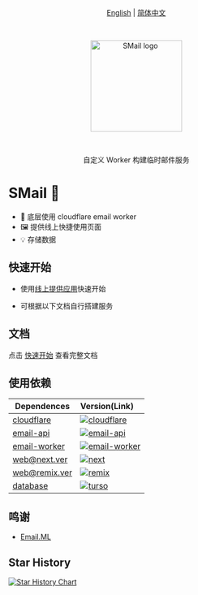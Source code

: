 <p align="center">
  <span>
    <a href="https://github.com/akazwz/smail">English</a> | 
    <a href="https://github.com/akazwz/smail/blob/main/README.zh_CN.md">简体中文</a>
  </span>
<p>
<br />
<p align="center">
  <a href="https://smail.pw" target="_blank" rel="noopener noreferrer">
    <img width="180" src="https://cdn.jsdelivr.net/gh/innocces/DrawingBed/2024-03-22/1711084652029-logo.png" alt="SMail logo">
  </a>
</p>

<br/>

<div align="center">
  <p>自定义 Worker 构建临时邮件服务<p>
</div>

# SMail 📨

- 📁 底层使用 cloudflare email worker
- 🖼 提供线上快捷使用页面
- 💡 存储数据

## 快速开始

- 使用[线上提供应用](https://smail.pw)快速开始

- 可根据以下文档自行搭建服务

## 文档

点击 [快速开始](/docs/quick-start.md) 查看完整文档

## 使用依赖

| Dependences                       | Version(Link)                                                                                                                                                  |
| --------------------------------- | :------------------------------------------------------------------------------------------------------------------------------------------------------------- |
| [cloudflare](packages/vite)       | [![cloudflare](https://img.shields.io/badge/MADE%20BY%20Cloudflare-000000.svg?labelColor=000)](https://developers.cloudflare.com/email-routing/email-workers/) |
| [email-api](apps/email-api)       | [![email-api](https://img.shields.io/badge/Email%20API-000000.svg?labelColor=000)](apps/email-api)                                                             |
| [email-worker](apps/email-worker) | [![email-worker](https://img.shields.io/badge/Email%20Worker-000000.svg?labelColor=000)](apps/email-worker/)                                                   |
| [web@next.ver](apps/next)         | [![next](https://img.shields.io/badge/MADE%20BY%20Vercel-000000.svg?logo=Vercel&labelColor=000)](https://smail.pw)                                             |
| [web@remix.ver](apps/remix)       | [![remix](https://img.shields.io/badge/MADE%20BY%20Remix-000000.svg?labelColor=000)](https://smail.pw)                                                         |
| [database](packages/database)     | [![turso](https://img.shields.io/badge/MADE%20BY%20Turso-000000.svg?labelColor=000)](https://turso.tech)                                                       |

## 鸣谢

- [Email.ML](https://email.ml)

## Star History

[![Star History Chart](https://api.star-history.com/svg?repos=akazwz/smail&type=Date)](https://star-history.com/#akazwz/smail&Date)
